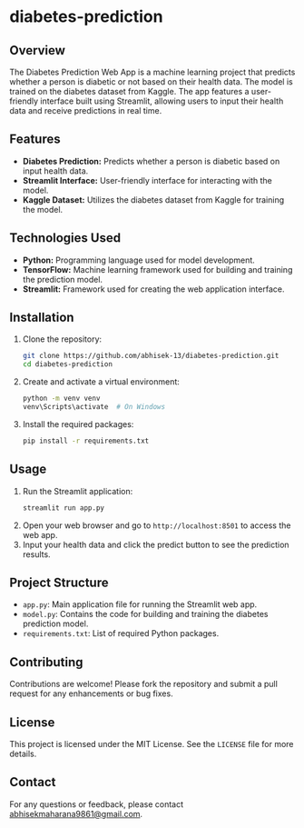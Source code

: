 # diabetes-prediction

## Overview
The Diabetes Prediction Web App is a machine learning project that predicts whether a person is diabetic or not based on their health data. The model is trained on the diabetes dataset from Kaggle. The app features a user-friendly interface built using Streamlit, allowing users to input their health data and receive predictions in real time.

## Features
- **Diabetes Prediction:** Predicts whether a person is diabetic based on input health data.
- **Streamlit Interface:** User-friendly interface for interacting with the model.
- **Kaggle Dataset:** Utilizes the diabetes dataset from Kaggle for training the model.

## Technologies Used
- **Python:** Programming language used for model development.
- **TensorFlow:** Machine learning framework used for building and training the prediction model.
- **Streamlit:** Framework used for creating the web application interface.

## Installation
1. Clone the repository:
    ```bash
    git clone https://github.com/abhisek-13/diabetes-prediction.git
    cd diabetes-prediction
    ```
2. Create and activate a virtual environment:
    ```bash
    python -m venv venv
    venv\Scripts\activate  # On Windows
    ```
3. Install the required packages:
    ```bash
    pip install -r requirements.txt
    ```

## Usage
1. Run the Streamlit application:
    ```bash
    streamlit run app.py
    ```
2. Open your web browser and go to `http://localhost:8501` to access the web app.
3. Input your health data and click the predict button to see the prediction results.

## Project Structure
- `app.py`: Main application file for running the Streamlit web app.
- `model.py`: Contains the code for building and training the diabetes prediction model.
- `requirements.txt`: List of required Python packages.

## Contributing
Contributions are welcome! Please fork the repository and submit a pull request for any enhancements or bug fixes.

## License
This project is licensed under the MIT License. See the `LICENSE` file for more details.

## Contact
For any questions or feedback, please contact [abhisekmaharana9861@gmail.com](abhisekmaharana9861@gmail.com).
